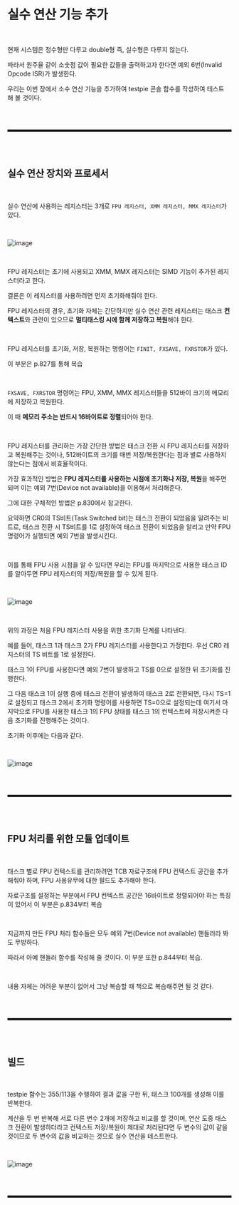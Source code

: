 # 실수 연산 기능 추가

<br>

현재 시스템은 정수형만 다루고 double형 즉, 실수형은 다루지 않는다.

따라서 원주율 같이 소숫점 값이 필요한 값들을 출력하고자 한다면 예외 6번(Invalid Opcode ISR)가 발생한다.

우리는 이번 장에서 소수 연산 기능을 추가하여 testpie 콘솔 함수를 작성하여 테스트 해 볼 것이다.

<br><br>
<hr style="border: 2px solid;">
<br><br>

## 실수 연산 장치와 프로세서

<br>

실수 연산에 사용하는 레지스터는 3개로 ```FPU 레지스터, XMM 레지스터, MMX 레지스터```가 있다.

<br>

![image](https://user-images.githubusercontent.com/52172169/203735466-b063ccc1-3a3b-4a60-99e3-7d6cbb0264ca.png)

<br>

FPU 레지스터는 초기에 사용되고 XMM, MMX 레지스터는 SIMD 기능이 추가된 레지스터라고 한다.

결론은 이 레지스터를 사용하려면 먼저 초기화해줘야 한다.

FPU 레지스터의 경우, 초기화 자체는 간단하지만 실수 연산 관련 레지스터는 태스크 **컨텍스트**와 관련이 있으므로 **멀티태스킹 시에 함께 저장하고 복원**해야 한다. 

<br>

FPU 레지스터를 초기화, 저장, 복원하는 명령어는 ```FINIT, FXSAVE, FXRSTOR```가 있다.

이 부분은 p.827를 통해 복습

<br>

```FXSAVE, FXRSTOR``` 명령어는 FPU, XMM, MMX 레지스터들을 512바이 크기의 메모리에 저장하고 복원한다.

이 때 **메모리 주소는 반드시 16바이트로 정렬**되어야 한다.

<br>

FPU 레지스터를 관리하는 가장 간단한 방법은 태스크 전환 시 FPU 레지스터를 저장하고 복원해주는 것이나, 512바이트의 크기를 매번 저장/복원한다는 점과 별로 사용하지 않는다는 점에서 비효율적이다.

가장 효과적인 방법은 **FPU 레지스터를 사용하는 시점에 초기화나 저장, 복원**을 해주면 되며 이는 예외 7번(Device not available)을 이용해서 처리해준다.

그에 대한 구체적인 방법은 p.830에서 참고한다.

요약하면 CR0의 TS비트(Task Switched bit)는 태스크 전환이 되었음을 알려주는 비트로, 태스크 전환 시 TS비트를 1로 설정하여 태스크 전환이 되었음을 알리고 만약 FPU 명령어가 실행되면 예외 7번을 발생시킨다.

<br>

이를 통해 FPU 사용 시점을 알 수 있다면 우리는 FPU를 마지막으로 사용한 태스크 ID를 알아두면 FPU 레지스터의 저장/복원을 할 수 있게 된다.

<br>

![image](https://user-images.githubusercontent.com/52172169/203815040-f202b77e-48f5-42f5-86be-cc7d812f9795.png)

<br>

위의 과정은 처음 FPU 레지스터 사용을 위한 초기화 단계를 나타낸다.

예를 들어, 태스크 1과 태스크 2가 FPU 레지스터를 사용한다고 가정한다. 우선 CR0 레지스터의 TS 비트를 1로 설정한다.

태스크 1이 FPU를 사용한다면 예외 7번이 발생하고 TS를 0으로 설정한 뒤 초기화를 진행한다.

그 다음 태스크 1이 실행 중에 태스크 전환이 발생하여 태스크 2로 전환되면, 다시 TS=1로 설정되고 태스크 2에서 초기화 명령어를 사용하면 TS=0으로 설정되는데 여기서 마지막으로 FPU를 사용한 태스크 1의 FPU 상태를 태스크 1의 컨텍스트에 저장시켜준 다음 초기화를 진행해주는 것이다.

초기화 이후에는 다음과 같다.

<br>

![image](https://user-images.githubusercontent.com/52172169/203815832-e877868f-d9fa-4d4d-ac11-07d944cbe810.png)

<br><br>
<hr style="border: 2px solid;">
<br><br>

## FPU 처리를 위한 모듈 업데이트

<br>

태스크 별로 FPU 컨텍스트를 관리하려면 TCB 자료구조에 FPU 컨텍스트 공간을 추가해줘야 하며, FPU 사용유무에 대한 필드도 추가해야 한다.

자료구조를 설정하는 부분에서 FPU 컨텍스트 공간은 16바이트로 정렬되어야 하는 특징이 있어서 이 부분은 p.834부터 복습

<br>

지금까지 만든 FPU 처리 함수들은 모두 예외 7번(Device not available) 핸들러라 봐도 무방하다.

따라서 아예 핸들러 함수를 작성해 줄 것이다. 이 부분 또한 p.844부터 복습.

<br>

내용 자체는 어려운 부분이 없어서 그냥 복습할 때 책으로 복습해주면 될 것 같다.

<br><br>
<hr style="border: 2px solid;">
<br><br>

## 빌드

<br>

testpie 함수는 355/113을 수행하여 결과 값을 구한 뒤, 태스크 100개를 생성해 이를 반복한다.

계산을 두 번 반복해 서로 다른 변수 2개에 저장하고 비교를 할 것이며, 연산 도중 태스크 전환이 발생하더라고 컨텍스트 저장/복원이 제대로 처리된다면 두 변수의 값이 같을 것이므로 두 변수의 값을 비교하는 것으로 실수 연산을 테스트한다.

<br>

![image](https://user-images.githubusercontent.com/52172169/203916450-f9ef38e0-3a07-4727-86a2-370fe5073892.png)

<br><br>
<hr style="border: 2px solid;">
<br><br>
